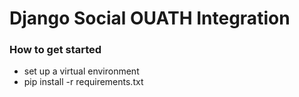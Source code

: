 # Django Social OUATH Integration

### How to get started
- set up a virtual environment
- pip install -r requirements.txt
